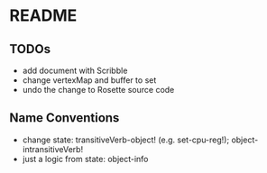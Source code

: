 # README

## TODOs

- add document with Scribble
- change vertexMap and buffer to set
- undo the change to Rosette source code

## Name Conventions

- change state: transitiveVerb-object! (e.g. set-cpu-reg!); object-intransitiveVerb!
- just a logic from state: object-info
